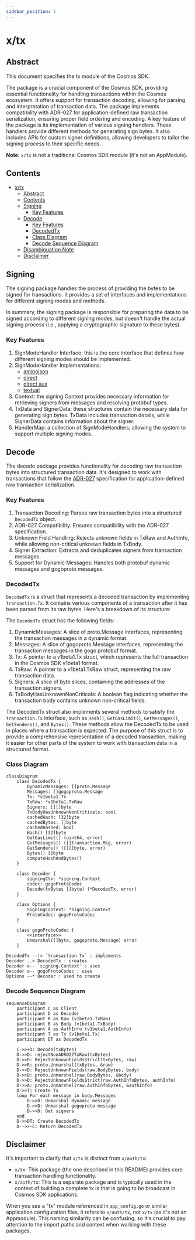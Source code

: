 ```yaml
---
sidebar_position: 1
---
```


# x/tx

## Abstract

This document specifies the tx module of the Cosmos SDK.

The package is a crucial component of the Cosmos SDK, providing essential functionality for handling transactions
within the Cosmos ecosystem. It offers support for transaction decoding, allowing for parsing and interpretation of
transaction data. The package implements compatibility with ADR-027 for application-defined raw transaction
serialization, ensuring proper field ordering and encoding. A key feature of the package is its implementation of
various signing handlers. These handlers provide different methods for generating sign bytes. It also includes APIs for
custom signer definitions, allowing developers to tailor the signing process to their specific needs.

**Note**: `x/tx` is not a traditional Cosmos SDK module (it's not an AppModule).

## Contents

- [x/tx](#xtx)
  - [Abstract](#abstract)
  - [Contents](#contents)
  - [Signing](#signing)
    - [Key Features](#key-features)
  - [Decode](#decode)
    - [Key Features](#key-features-1)
    - [DecodedTx](#decodedtx)
    - [Class Diagram](#class-diagram)
    - [Decode Sequence Diagram](#decode-sequence-diagram)
  - [Disambiguation Note](#disambiguation-note)
  - [Disclaimer](#disclaimer)


## Signing

The signing package handles the process of providing the bytes to be signed for transactions. It provides a set of
interfaces and implementations for different signing modes and methods.

In summary, the signing package is responsible for preparing the data to be signed according to different signing modes,
but doesn't handle the actual signing process (i.e., applying a cryptographic signature to these bytes).

### Key Features
1. SignModeHandler Interface: this is the core interface that defines how different signing modes should be implemented.
2. SignModeHandler Implementations:
   * [aminojson](https://github.com/cosmos/cosmos-sdk/blob/v0.50.7/docs/architecture/adr-020-protobuf-transaction-encoding.md#sign_mode_legacy_amino)
   * [direct](https://github.com/cosmos/cosmos-sdk/blob/v0.50.7/docs/architecture/adr-020-protobuf-transaction-encoding.md#sign_mode_direct)
   * [direct aux](https://github.com/cosmos/cosmos-sdk/blob/v0.50.7/docs/architecture/adr-020-protobuf-transaction-encoding.md#sign_mode_direct_aux)
   * [textual](https://github.com/cosmos/cosmos-sdk/blob/v0.50.7/docs/architecture/adr-050-sign-mode-textual-annex1.md#adr-050-sign_mode_textual-annex-1-value-renderers)
3. Context: the signing Context provides necessary information for retrieving signers from messages and resolving protobuf types.
4. TxData and SignerData: these structures contain the necessary data for generating sign bytes. TxData includes transaction details, while SignerData contains information about the signer.
5. HandlerMap: a collection of SignModeHandlers, allowing the system to support multiple signing modes.


## Decode

The decode package provides functionality for decoding raw transaction bytes into structured transaction data. It's
designed to work with transactions that follow the [ADR-027](https://github.com/cosmos/cosmos-sdk/blob/v0.50.7/docs/architecture/adr-027-deterministic-protobuf-serialization.md#adr-027-deterministic-protobuf-serialization)
specification for application-defined raw transaction serialization.

### Key Features
1. Transaction Decoding: Parses raw transaction bytes into a structured `DecodedTx` object.
2. ADR-027 Compatibility: Ensures compatibility with the ADR-027 specification.
3. Unknown Field Handling: Rejects unknown fields in TxRaw and AuthInfo, while allowing non-critical unknown fields in TxBody.
4. Signer Extraction: Extracts and deduplicates signers from transaction messages.
5. Support for Dynamic Messages: Handles both protobuf dynamic messages and gogoproto messages.

### DecodedTx

`DecodedTx` is a struct that represents a decoded transaction by implementing `transaction.Tx`. It contains various
components of a transaction after it has been parsed from its raw bytes. Here's a breakdown of its structure:

The `DecodedTx` struct has the following fields:
1. DynamicMessages: A slice of proto.Message interfaces, representing the transaction messages in a dynamic format. 
2. Messages: A slice of gogoproto.Message interfaces, representing the transaction messages in the gogo protobuf format. 
3. Tx: A pointer to a v1beta1.Tx struct, which represents the full transaction in the Cosmos SDK v1beta1 format. 
4. TxRaw: A pointer to a v1beta1.TxRaw struct, representing the raw transaction data. 
5. Signers: A slice of byte slices, containing the addresses of the transaction signers. 
6. TxBodyHasUnknownNonCriticals: A boolean flag indicating whether the transaction body contains unknown non-critical fields.

The DecodedTx struct also implements several methods to satisfy the `transaction.Tx` interface, such as `Hash()`,
`GetGasLimit()`, `GetMessages()`, `GetSenders()`, and `Bytes()`. These methods allow the DecodedTx to be used in places
where a transaction is expected. The purpose of this struct is to provide a comprehensive representation of a decoded
transaction, making it easier for other parts of the system to work with transaction data in a structured format.

### Class Diagram

```mermaid
classDiagram
    class DecodedTx {
        DynamicMessages: []proto.Message
        Messages: []gogoproto.Message
        Tx: *v1beta1.Tx
        TxRaw: *v1beta1.TxRaw
        Signers: [][]byte
        TxBodyHasUnknownNonCriticals: bool
        cachedHash: [32]byte
        cachedBytes: []byte
        cachedHashed: bool
        Hash() [32]byte
        GetGasLimit() (uint64, error)
        GetMessages() ([]transaction.Msg, error)
        GetSenders() ([][]byte, error)
        Bytes() []byte
        computeHashAndBytes()
    }

    class Decoder {
        signingCtx: *signing.Context
        codec: gogoProtoCodec
        Decode(txBytes []byte) (*DecodedTx, error)
    }

    class Options {
        SigningContext: *signing.Context
        ProtoCodec: gogoProtoCodec
    }

    class gogoProtoCodec {
        <<interface>>
        Unmarshal([]byte, gogoproto.Message) error
    }

DecodedTx --|> `transaction.Tx` : implements
Decoder ..> DecodedTx : creates
Decoder o-- `signing.Context` : uses
Decoder o-- gogoProtoCodec : uses
Options --* Decoder : used to create
```

### Decode Sequence Diagram

```mermaid
sequenceDiagram
    participant C as Client
    participant D as Decoder
    participant R as Raw (v1beta1.TxRaw)
    participant B as Body (v1beta1.TxBody)
    participant A as AuthInfo (v1beta1.AuthInfo)
    participant T as Tx (v1beta1.Tx)
    participant DT as DecodedTx

    C->>+D: Decode(txBytes)
    D->>D: rejectNonADR027TxRaw(txBytes)
    D->>D: RejectUnknownFieldsStrict(txBytes, raw)
    D->>R: proto.Unmarshal(txBytes, &raw)
    D->>D: RejectUnknownFields(raw.BodyBytes, body)
    D->>B: proto.Unmarshal(raw.BodyBytes, &body)
    D->>D: RejectUnknownFieldsStrict(raw.AuthInfoBytes, authInfo)
    D->>A: proto.Unmarshal(raw.AuthInfoBytes, &authInfo)
    D->>T: Create Tx
    loop For each message in body.Messages
        D->>D: Unmarshal dynamic message
        D->>D: Unmarshal gogoproto message
        D->>D: Get signers
    end
    D->>DT: Create DecodedTx
    D-->>-C: Return DecodedTx
```

## Disclaimer

It's important to clarify that `x/tx` is distinct from `x/auth/tx`:

* `x/tx`: This package (the one described in this README) provides core transaction handling functionality.
* `x/auth/tx`: This is a separate package and is typically used in the context of building a complete tx is that is going to be broadcast in Cosmos SDK applications.

When you see a "tx" module referenced in `app_config.go` or similar application configuration files, it refers to
`x/auth/tx`, not `x/tx` (as it's not an Appmodule). This naming similarity can be confusing, so it's crucial to pay
attention to the import paths and context when working with these packages.